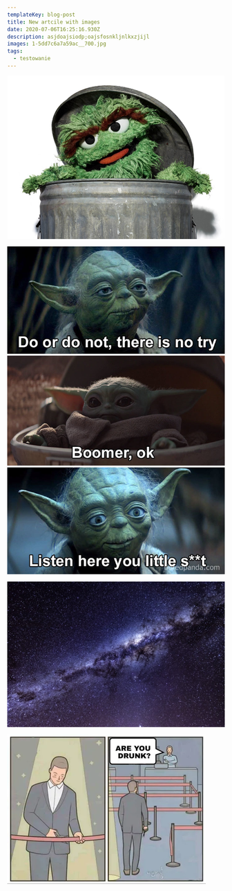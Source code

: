```yaml
---
templateKey: blog-post
title: New artcile with images
date: 2020-07-06T16:25:16.930Z
description: asjdoajsiodp;oajsfosnkljnlkxzjijl
images: 1-5dd7c6a7a59ac__700.jpg
tags:
  - testowanie
---
```

![](0_xuqovtlgqsyacxs_.jpg)

![](1-5dd7c6a7a59ac__700.jpg)

![](photo-1538370965046-79c0d6907d47.jpg)

![](ad4x23x_460swp.webp)